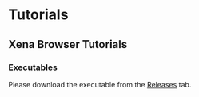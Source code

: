 # Tutorials

## Xena Browser Tutorials
### Executables
Please download the executable from the [Releases](https://github.com/cgab-ncc/Tutorials-Public/releases) tab.
